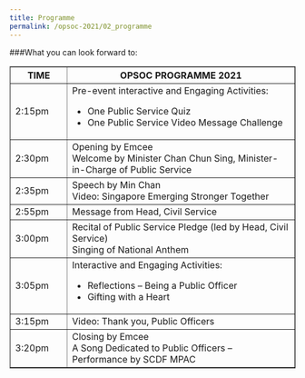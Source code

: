 ```yaml
---
title: Programme
permalink: /opsoc-2021/02_programme
---
```



###What you can look forward to:<br>
<table width="100%" border="1">
  <tr>
    <th width="20%">
      TIME
    </th>
    <th width="80%">
      OPSOC PROGRAMME 2021
    </th>
  </tr>
  <tr>
    <td>
      2:15pm
    </td>
    <td>
      Pre-event interactive and Engaging Activities:<br>
      <ul>
        <li>One Public Service Quiz
        <li>One Public Service Video Message Challenge
      </ul>
    </td>
  </tr>
  <tr> 
    <td>
      2:30pm
    </td>
    <td>
      Opening by Emcee<br>
      Welcome by Minister Chan Chun Sing, Minister-in-Charge of Public Service<br>
    </td>
  </tr>
  <tr>
    <td>
      2:35pm
    </td>
    <td>
      Speech by Min Chan<br>
      Video: Singapore Emerging Stronger Together<br>
    </td>
  </tr>
  <tr>
    <td>
      2:55pm
    </td>
    <td>
      Message from Head, Civil Service
    </td>
  </tr>
  <tr>
    <td>
      3:00pm
    </td>
    <td>
      Recital of Public Service Pledge (led by Head, Civil Service)<br>
      Singing of National Anthem<br>
    </td>
  </tr>
  <tr>
    <td>
      3:05pm
    </td>
    <td>
      Interactive and Engaging Activities:<br>
      <ul>
        <li>Reflections – Being a Public Officer
        <li>Gifting with a Heart
      </ul>
    </td>
  </tr>
  <tr>
    <td>
      3:15pm
    </td>
    <td>
      Video: Thank you, Public Officers<br>
    </td>
  </tr>
  <tr>
    <td>
      3:20pm
    </td>
    <td>
      Closing by Emcee<br>
      A Song Dedicated to Public Officers – Performance by SCDF MPAC<br>
    </td>
  </tr>
</table>
  
